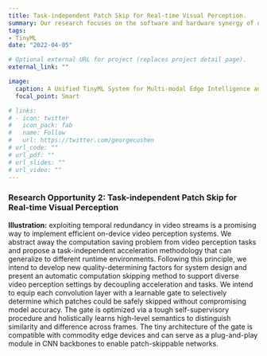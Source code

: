 ```yaml
---
title: Task-independent Patch Skip for Real-time Visual Perception.
summary: Our research focuses on the software and hardware synergy of on-device learning techniques, covering the scope of model-level neural network design, algorithm-level training optimization and hardware-level arithmetic acceleration.
tags:
- TinyML
date: "2022-04-05"

# Optional external URL for project (replaces project detail page).
external_link: ""

image:
  caption: A Unified TinyML System for Multi-modal Edge Intelligence and Real-time Visual Perception
  focal_point: Smart

# links:
# - icon: twitter
#   icon_pack: fab
#   name: Follow
#   url: https://twitter.com/georgecushen
# url_code: ""
# url_pdf: ""
# url_slides: ""
# url_video: ""
---
```


### Research Opportunity 2: Task-independent Patch Skip for Real-time Visual Perception

**Illustration:** exploiting temporal redundancy in video streams is a promising way to implement efficient on-device video perception systems. We abstract away the computation saving problem from video perception tasks and propose a task-independent acceleration methodology that can generalize to different runtime environments. Following this principle, we intend to develop new quality-determining factors for system design and present an automatic computation skipping method to support diverse video perception settings by decoupling acceleration and tasks. We intend to equip each convolution layer with a learnable gate to selectively determine which patches could be safely skipped without compromising model accuracy. The gate is optimized via a tough self-supervisory procedure and holistically learns high-level semantics to distinguish similarity and difference across frames. The tiny architecture of the gate is compatible with commodity edge devices and can serve as a plug-and-play module in CNN backbones to enable patch-skippable networks. 
